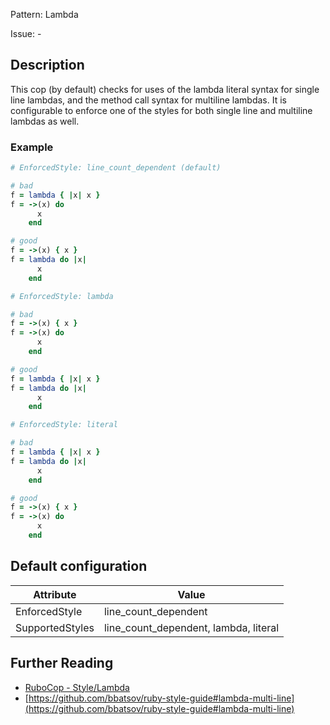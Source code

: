 Pattern: Lambda

Issue: -

## Description

This cop (by default) checks for uses of the lambda literal syntax for
single line lambdas, and the method call syntax for multiline lambdas.
It is configurable to enforce one of the styles for both single line
and multiline lambdas as well.

### Example

```ruby
# EnforcedStyle: line_count_dependent (default)

# bad
f = lambda { |x| x }
f = ->(x) do
      x
    end

# good
f = ->(x) { x }
f = lambda do |x|
      x
    end
```
```ruby
# EnforcedStyle: lambda

# bad
f = ->(x) { x }
f = ->(x) do
      x
    end

# good
f = lambda { |x| x }
f = lambda do |x|
      x
    end
```
```ruby
# EnforcedStyle: literal

# bad
f = lambda { |x| x }
f = lambda do |x|
      x
    end

# good
f = ->(x) { x }
f = ->(x) do
      x
    end
```

## Default configuration

Attribute | Value
--- | ---
EnforcedStyle | line_count_dependent
SupportedStyles | line_count_dependent, lambda, literal

## Further Reading

* [RuboCop - Style/Lambda](https://rubocop.readthedocs.io/en/latest/cops_style/#stylelambda)
* [https://github.com/bbatsov/ruby-style-guide#lambda-multi-line](https://github.com/bbatsov/ruby-style-guide#lambda-multi-line)
